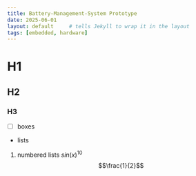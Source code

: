 ```yaml
---
title: Battery-Management-System Prototype
date: 2025-06-01
layout: default     # tells Jekyll to wrap it in the layout
tags: [embedded, hardware]
---
```


# H1
## H2
### H3
- [ ] boxes
- lists
1. numbered lists
$sin(x)^{10}$
$$\frac{1}{2}$$

